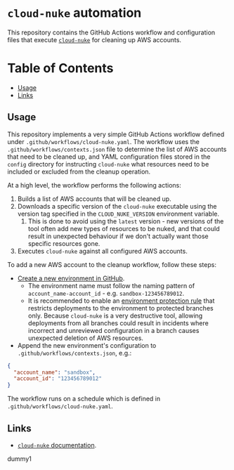 # `cloud-nuke` automation

This repository contains the GitHub Actions workflow and configuration files that execute 
[`cloud-nuke`](https://github.com/gruntwork-io/cloud-nuke) for cleaning up AWS accounts.

# Table of Contents

- [Usage](#usage)
- [Links](#links)

## Usage

This repository implements a very simple GitHub Actions workflow defined under `.github/workflows/cloud-nuke.yaml`. The
workflow uses the `.github/workflows/contexts.json` file to determine the list of AWS accounts that need to be cleaned
up, and YAML configuration files stored in the `config` directory for instructing `cloud-nuke` what resources need to
be included or excluded from the cleanup operation.

At a high level, the workflow performs the following actions:

1. Builds a list of AWS accounts that will be cleaned up.
2. Downloads a specific version of the  `cloud-nuke` executable using the version tag specified in the 
   `CLOUD_NUKE_VERSION` environment variable.
   1. This is done to avoid using the `latest` version - new versions of the tool often add new types of resources to be
      nuked, and that could result in unexpected behaviour if we don't actually want those specific resources gone.
3. Executes `cloud-nuke` against all configured AWS accounts.

To add a new AWS account to the cleanup workflow, follow these steps:

- [Create a new environment in GitHub](https://docs.github.com/en/actions/reference/environments#creating-an-environment).
  - The environment name must follow the naming pattern of `account_name-account_id` - e.g. `sandbox-123456789012`.
  - It is recommended to enable an [environment protection rule](https://docs.github.com/en/actions/deployment/targeting-different-environments/using-environments-for-deployment#deployment-branches)
    that restricts deployments to the environment to protected branches only. Because `cloud-nuke` is a very destructive
    tool, allowing deployments from all branches could result in incidents where incorrect and unreviewed configuration 
    in a branch causes unexpected deletion of AWS resources.
- Append the new environment's configuration to `.github/workflows/contexts.json`, e.g.:
```json
{
  "account_name": "sandbox",
  "account_id": "123456789012"
}
```

The workflow runs on a schedule which is defined in `.github/workflows/cloud-nuke.yaml`.

## Links

- [`cloud-nuke` documentation](https://github.com/gruntwork-io/cloud-nuke).

dummy1
